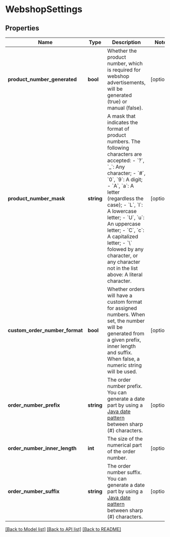 # WebshopSettings

## Properties
Name | Type | Description | Notes
------------ | ------------- | ------------- | -------------
**product_number_generated** | **bool** | Whether the product number, which is required for webshop advertisements, will be generated (true) or manual (false). | [optional] 
**product_number_mask** | **string** | A mask that indicates the format of product numbers. The following characters are accepted: - &#x60;?&#x60;, &#x60;_&#x60;: Any character; - &#x60;#&#x60;, &#x60;0&#x60;, &#x60;9&#x60;: A digit; - &#x60;A&#x60;, &#x60;a&#x60;: A letter (regardless the case); - &#x60;L&#x60;, &#x60;l&#x60;: A lowercase letter; - &#x60;U&#x60;, &#x60;u&#x60;: An uppercase letter; - &#x60;C&#x60;, &#x60;c&#x60;: A capitalized letter; - &#x60;\\&#x60; folowed by any character, or any character not in the list   above: A literal character. | [optional] 
**custom_order_number_format** | **bool** | Whether orders will have a custom format for assigned numbers. When set, the number will be generated from a given prefix, inner length and suffix. When false, a numeric string will be used. | [optional] 
**order_number_prefix** | **string** | The order number prefix. You can generate a date part by using a [Java date pattern](https://docs.oracle.com/javase/8/docs/api/java/text/SimpleDateFormat.html) between sharp (#) characters. | [optional] 
**order_number_inner_length** | **int** | The size of the numerical part of the order number. | [optional] 
**order_number_suffix** | **string** | The order number suffix. You can generate a date part by using a [Java date pattern](https://docs.oracle.com/javase/8/docs/api/java/text/SimpleDateFormat.html) between sharp (#) characters. | [optional] 

[[Back to Model list]](../../README.md#documentation-for-models) [[Back to API list]](../../README.md#documentation-for-api-endpoints) [[Back to README]](../../README.md)


